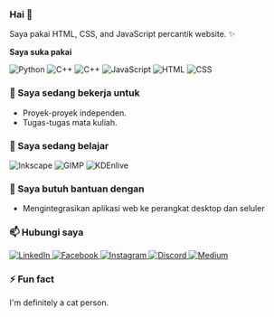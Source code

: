 ### Hai 👋

Saya pakai HTML, CSS, and JavaScript percantik website. ✨

**Saya suka pakai**

<div display="flex">
  <img src="https://img.shields.io/badge/Python-%2320232a.svg?style=for-the-badge&logo=python" alt="Python"/>
  <img src="https://img.shields.io/badge/C++-%2320232a.svg?style=for-the-badge&logo=c%2B%2B&logoColor=%23659bd3" alt="C++"/>
  <img src="https://img.shields.io/badge/go-%2320232a.svg?style=for-the-badge&logo=go" alt="C++"/>
  <img src="https://img.shields.io/badge/Javascript-%23e49f25.svg?style=for-the-badge&logo=javascript&logoColor=white" alt="JavaScript"/>
  <img src="https://img.shields.io/badge/html5-%23e34f26.svg?style=for-the-badge&logo=html5&logoColor=white" alt="HTML"/>
  <img src="https://img.shields.io/badge/css3-%231572B6.svg?style=for-the-badge&logo=css3&logoColor=white" alt="CSS"/>
</div>


### 🔭 Saya sedang bekerja untuk

- Proyek-proyek independen.
- Tugas-tugas mata kuliah.

### 🌱 Saya sedang belajar

<div display="flex">
  <img src="https://img.shields.io/badge/inkscape-%2320232a.svg?style=for-the-badge&logo=inkscape" alt="Inkscape"/>
  <img src="https://img.shields.io/badge/gimp-%23837d6e.svg?style=for-the-badge&logo=gimp" alt="GIMP"/>
  <img src="https://img.shields.io/badge/kdenlive-%23527eb2.svg?style=for-the-badge&logo=kdenlive&logoColor=white" alt="KDEnlive"/>
</div>

### 🤔 Saya butuh bantuan dengan

- Mengintegrasikan aplikasi web ke perangkat desktop dan seluler

### 📫 Hubungi saya
<div display="flex">
  <a href="https://www.linkedin.com/in/andhika-fadhlan-wijanarko-9a114b2b5/">
    <img src="https://img.shields.io/badge/linkedin-%230077B5.svg?style=for-the-badge&logo=linkedin&logoColor=white" alt="LinkedIn"/>
  </a>
  <a href="https://www.facebook.com/andhika.wijanarko.16">
    <img src="https://img.shields.io/badge/andhikawijanarko-%23355393.svg?style=for-the-badge&logo=Facebook" alt="Facebook"/>
  </a>
  <a href="https://www.instagram.com/andhikafadhlan">
    <img src="https://img.shields.io/badge/andhikafadhlan-%23e4405f?style=for-the-badge&logo=instagram&logoColor=white" alt="Instagram"/>
  </a>
  <a href="https://discordapp.com/users/1073939753961017414">
    <img src="https://img.shields.io/badge/SaltKing&23-%235865f2?style=for-the-badge&logo=discord&logoColor=white" alt="Discord"/>
  </a>
  <a href="https://medium.com/@bernardbad](https://www.instagram.com/andhikafadhlan">
    <img src="https://img.shields.io/badge/Medium-12100E?style=for-the-badge&logo=medium&logoColor=white" alt="Medium"/>
  </a>
</div>

### ⚡ Fun fact

I'm definitely a cat person.
